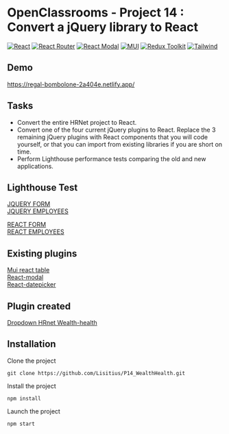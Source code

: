 # OpenClassrooms - Project 14 : Convert a jQuery library to React

[![React](https://img.shields.io/badge/React-18.2.0-9cf)](https://fr.reactjs.org/)
[![React Router](https://img.shields.io/badge/React--router--dom-6.14.0-red)](https://reactrouter.com/en/main)
[![React Modal](https://img.shields.io/badge/React--modal-30.1.0-green)](https://www.npmjs.com/package/react-modal)
[![MUI](https://img.shields.io/badge/MUI-5.14.18-pink)](https://mui.com/material-ui/)
[![Redux Toolkit](https://img.shields.io/badge/ReduxToolkit-1.9.7-purple)](https://redux-toolkit.js.org/)
[![Tailwind](https://img.shields.io/badge/Tailwind-3.3.3-blue)](https://tailwindcss.com/)

## Demo

https://regal-bombolone-2a404e.netlify.app/

## Tasks

- Convert the entire HRNet project to React.
- Convert one of the four current jQuery plugins to React. Replace the 3 remaining jQuery plugins with React components that you will code yourself, or that you can import from existing libraries if you are short on time.
- Perform Lighthouse performance tests comparing the old and new applications.

## Lighthouse Test

[JQUERY FORM](https://github.com/Lisitius/P14_WealthHealth/blob/main/src/assets/lighthouse_jquery_addpage.png)  
[JQUERY EMPLOYEES](https://github.com/Lisitius/P14_WealthHealth/blob/main/src/assets/lighthouse_jquery_table.png)  

[REACT FORM](https://github.com/Lisitius/P14_WealthHealth/blob/main/src/assets/lighthouse_react_addform.png)  
[REACT EMPLOYEES](https://github.com/Lisitius/P14_WealthHealth/blob/main/src/assets/lighthouse_react_tablepage.png)  

## Existing plugins

[Mui react table](https://mui.com/material-ui/react-table/)  
[React-modal](https://www.npmjs.com/package/react-modal)  
[React-datepicker](https://www.npmjs.com/package/react-datepicker)  

## Plugin created

[Dropdown HRnet Wealth-health](https://github.com/Lisitius/p14-package-dropdown-wealth-health)

## Installation

Clone the project

```
git clone https://github.com/Lisitius/P14_WealthHealth.git
```

Install the project

```
npm install
```

Launch the project

```
npm start
```
